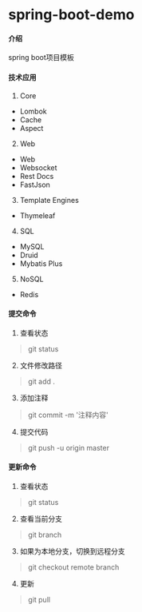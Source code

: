 # spring-boot-demo

#### 介绍
spring boot项目模板

#### 技术应用
1. Core
* Lombok
* Cache
* Aspect
2. Web
* Web
* Websocket
* Rest Docs
* FastJson
3. Template Engines
* Thymeleaf
4. SQL
* MySQL
* Druid
* Mybatis Plus
5. NoSQL
* Redis

#### 提交命令
1. 查看状态
>git status
2. 文件修改路径
>git add .
3. 添加注释
>git commit -m '注释内容'
4. 提交代码
>git push -u origin master

#### 更新命令
1. 查看状态
>git status
2. 查看当前分支
>git branch
3. 如果为本地分支，切换到远程分支
>git checkout remote branch
4. 更新
>git pull
